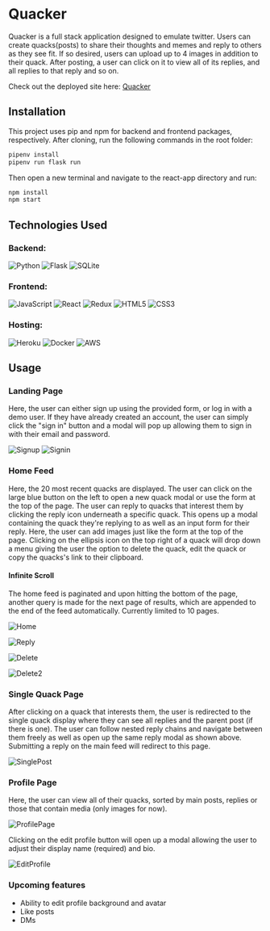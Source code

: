 # Quacker

Quacker is a full stack application designed to emulate twitter. Users can create quacks(posts) to share their thoughts and memes and reply to others as they see fit. If so desired, users can upload up to 4 images in addition to their quack. After posting, a user can click on it to view all of its replies, and all replies to that reply and so on.

Check out the deployed site here: [Quacker](https://quacker-fullstack.herokuapp.com/home)

## Installation

This project uses pip and npm for backend and frontend packages, respectively. After cloning, run the following commands in the root folder:

```bash
pipenv install
pipenv run flask run
```

Then open a new terminal and navigate to the react-app directory and run:

```bash
npm install
npm start
```

## Technologies Used

### Backend:
![Python](https://img.shields.io/badge/python-3670A0?style=for-the-badge&logo=python&logoColor=ffdd54)
![Flask](https://img.shields.io/badge/flask-%23000.svg?style=for-the-badge&logo=flask&logoColor=white)
![SQLite](https://img.shields.io/badge/sqlite-%2307405e.svg?style=for-the-badge&logo=sqlite&logoColor=white)

### Frontend:

![JavaScript](https://img.shields.io/badge/javascript-%23323330.svg?style=for-the-badge&logo=javascript&logoColor=%23F7DF1E)
![React](https://img.shields.io/badge/react-%2320232a.svg?style=for-the-badge&logo=react&logoColor=%2361DAFB)
![Redux](https://img.shields.io/badge/redux-%23593d88.svg?style=for-the-badge&logo=redux&logoColor=white)
![HTML5](https://img.shields.io/badge/html5-%23E34F26.svg?style=for-the-badge&logo=html5&logoColor=white)
![CSS3](https://img.shields.io/badge/css3-%231572B6.svg?style=for-the-badge&logo=css3&logoColor=white)

### Hosting:
![Heroku](https://img.shields.io/badge/heroku-%23430098.svg?style=for-the-badge&logo=heroku&logoColor=white)
![Docker](https://img.shields.io/badge/docker-%230db7ed.svg?style=for-the-badge&logo=docker&logoColor=white)
![AWS](https://img.shields.io/badge/AWS-%23FF9900.svg?style=for-the-badge&logo=amazon-aws&logoColor=white)

## Usage

### Landing Page

Here, the user can either sign up using the provided form, or log in with a demo user. If they have already created an account, the user can simply click the "sign in" button and a modal will pop up allowing them to sign in with their email and password.

![Signup](https://res.cloudinary.com/dpjpitop6/image/upload/v1662955657/signup_aifmqs.png)
![Signin](https://res.cloudinary.com/dpjpitop6/image/upload/v1662955661/signin_dcgf1z.png)

### Home Feed

Here, the 20 most recent quacks are displayed. The user can click on the large blue button on the left to open a new quack modal or use the form at the top of the page. The user can reply to quacks that interest them by clicking the reply icon underneath a specific quack. This opens up a modal containing the quack they're replying to as well as an input form for their reply. Here, the user can add images just like the form at the top of the page. Clicking on the ellipsis icon on the top right of a quack will drop down a menu giving the user the option to delete the quack, edit the quack or copy the quacks's link to their clipboard.

#### Infinite Scroll

The home feed is paginated and upon hitting the bottom of the page, another query is made for the next page of results, which are appended to the end of the feed automatically. Currently limited to 10 pages.

![Home](https://i.imgur.com/KoQiZh9.png)

![Reply](https://i.imgur.com/MWoQlUP.png)

![Delete](https://i.imgur.com/a1V9osF.png)

![Delete2](https://i.imgur.com/o0uZWdT.png)


### Single Quack Page

After clicking on a quack that interests them, the user is redirected to the single quack display where they can see all replies and the parent post (if there is one). The user can follow nested reply chains and navigate between them freely as well as open up the same reply modal as shown above. Submitting a reply on the main feed will redirect to this page.

![SinglePost](https://i.imgur.com/de19kbq.png)

### Profile Page

Here, the user can view all of their quacks, sorted by main posts, replies or those that contain media (only images for now).

![ProfilePage](https://i.imgur.com/66a6wmP.png)

Clicking on the edit profile button will open up a modal allowing the user to adjust their display name (required) and bio.

![EditProfile](https://i.imgur.com/htNzhVk.png)

### Upcoming features

- Ability to edit profile background and avatar
- Like posts
- DMs


